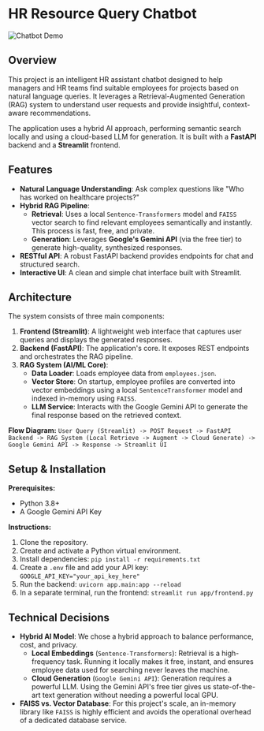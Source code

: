 # HR Resource Query Chatbot

![Chatbot Demo](https://i.imgur.com/7bQyX5G.png)

## Overview
This project is an intelligent HR assistant chatbot designed to help managers and HR teams find suitable employees for projects based on natural language queries. It leverages a Retrieval-Augmented Generation (RAG) system to understand user requests and provide insightful, context-aware recommendations.

The application uses a hybrid AI approach, performing semantic search locally and using a cloud-based LLM for generation. It is built with a **FastAPI** backend and a **Streamlit** frontend.

## Features
- **Natural Language Understanding**: Ask complex questions like "Who has worked on healthcare projects?"
- **Hybrid RAG Pipeline**:
  - **Retrieval**: Uses a local `Sentence-Transformers` model and `FAISS` vector search to find relevant employees semantically and instantly. This process is fast, free, and private.
  - **Generation**: Leverages **Google's Gemini API** (via the free tier) to generate high-quality, synthesized responses.
- **RESTful API**: A robust FastAPI backend provides endpoints for chat and structured search.
- **Interactive UI**: A clean and simple chat interface built with Streamlit.

## Architecture
The system consists of three main components:

1.  **Frontend (Streamlit)**: A lightweight web interface that captures user queries and displays the generated responses.
2.  **Backend (FastAPI)**: The application's core. It exposes REST endpoints and orchestrates the RAG pipeline.
3.  **RAG System (AI/ML Core)**:
    - **Data Loader**: Loads employee data from `employees.json`.
    - **Vector Store**: On startup, employee profiles are converted into vector embeddings using a local `SentenceTransformer` model and indexed in-memory using `FAISS`.
    - **LLM Service**: Interacts with the Google Gemini API to generate the final response based on the retrieved context.

**Flow Diagram:**
`User Query (Streamlit) -> POST Request -> FastAPI Backend -> RAG System (Local Retrieve -> Augment -> Cloud Generate) -> Google Gemini API -> Response -> Streamlit UI`

## Setup & Installation
**Prerequisites:**
- Python 3.8+
- A Google Gemini API Key

**Instructions:**
1.  Clone the repository.
2.  Create and activate a Python virtual environment.
3.  Install dependencies: `pip install -r requirements.txt`
4.  Create a `.env` file and add your API key: `GOOGLE_API_KEY="your_api_key_here"`
5.  Run the backend: `uvicorn app.main:app --reload`
6.  In a separate terminal, run the frontend: `streamlit run app/frontend.py`

## Technical Decisions
- **Hybrid AI Model**: We chose a hybrid approach to balance performance, cost, and privacy.
  - **Local Embeddings** (`Sentence-Transformers`): Retrieval is a high-frequency task. Running it locally makes it free, instant, and ensures employee data used for searching never leaves the machine.
  - **Cloud Generation** (`Google Gemini API`): Generation requires a powerful LLM. Using the Gemini API's free tier gives us state-of-the-art text generation without needing a powerful local GPU.
- **FAISS vs. Vector Database**: For this project's scale, an in-memory library like `FAISS` is highly efficient and avoids the operational overhead of a dedicated database service.